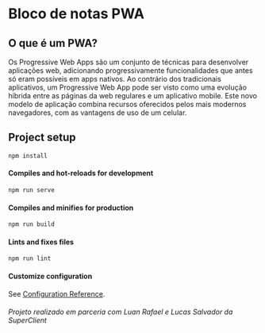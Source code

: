 # Bloco de notas PWA



## O que é um PWA?

Os Progressive Web Apps são um conjunto de técnicas para desenvolver aplicações web, adicionando progressivamente funcionalidades que antes só eram possíveis em apps nativos.
Ao contrário dos tradicionais aplicativos, um Progressive Web App pode ser visto como uma evolução híbrida entre as páginas da web regulares e um aplicativo mobile. Este novo modelo de aplicação combina recursos oferecidos pelos mais modernos navegadores, com as vantagens de uso de um celular.

## Project setup
```
npm install
```

#### Compiles and hot-reloads for development
```
npm run serve
```

#### Compiles and minifies for production
```
npm run build
```

#### Lints and fixes files
```
npm run lint
```

#### Customize configuration
See [Configuration Reference](https://cli.vuejs.org/config/).

###### Projeto realizado em parceria com Luan Rafael e Lucas Salvador da SuperClient
